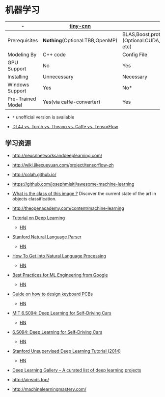 # 机器学习

|-|[tiny-cnn](https://github.com/nyanp/tiny-cnn)|[caffe](https://github.com/BVLC/caffe)|[Theano](https://github.com/Theano/Theano)|[TensorFlow](https://www.tensorflow.org/)|
|---|---|---|---|---|
|Prerequisites|__Nothing__(Optional:TBB,OpenMP)|BLAS,Boost,protobuf,glog,gflags,hdf5, (Optional:CUDA,OpenCV,lmdb,leveldb etc)|Numpy,Scipy,BLAS,(optional:nose,Sphinx,CUDA etc)|numpy,six,protobuf,(optional:CUDA,Bazel)|
|Modeling By|C++ code|Config File|Python Code|Python Code|
|GPU Support|No|Yes|Yes|Yes|
|Installing|Unnecessary|Necessary|Necessary|Necessary|
|Windows Support|Yes|No*|Yes|No*|
|Pre-Trained Model|Yes(via caffe-converter)|Yes|No*|No*|

* `*` unofficial version is available


* [DL4J vs. Torch vs. Theano vs. Caffe vs. TensorFlow](https://deeplearning4j.org/compare-dl4j-torch7-pylearn)

## 学习资源
* http://neuralnetworksanddeeplearning.com/
* http://wiki.jikexueyuan.com/project/tensorflow-zh
* http://colah.github.io/
* https://github.com/josephmisiti/awesome-machine-learning

* [What is the class of this image ?](http://rodrigob.github.io/are_we_there_yet/build/classification_datasets_results.html)
  Discover the current state of the art in objects classification.
* http://theopenacademy.com/content/machine-learning

* [Tutorial on Deep Learning](https://simons.berkeley.edu/talks/tutorial-deep-learning)
  * [HN](https://news.ycombinator.com/item?id=13505160)
* [Stanford Natural Language Parser](http://nlp.stanford.edu:8080/parser/index.jsp)
  * [HN](https://news.ycombinator.com/item?id=13449820)
* [How To Get Into Natural Language Processing](https://blog.ycombinator.com/how-to-get-into-natural-language-processing/)
  * [HN](https://news.ycombinator.com/item?id=13445255)
* [Best Practices for ML Engineering from Google](http://martin.zinkevich.org/rules_of_ml/rules_of_ml.pdf)
  * [HN](https://news.ycombinator.com/item?id=13414776)
* [Guide on how to design keyboard PCBs](https://github.com/ruiqimao/keyboard-pcb-guide)
  * [HN](https://news.ycombinator.com/item?id=13406772)
* [MIT 6.S094: Deep Learning for Self-Driving Cars](https://www.youtube.com/playlist?list=PLrAXtmErZgOeiKm4sgNOknGvNjby9efdf)
  * [HN](https://news.ycombinator.com/item?id=13411679)
* [6.S094: Deep Learning for Self-Driving Cars](http://cars.mit.edu/)
  * [HN](https://news.ycombinator.com/item?id=13365492)
* [Stanford Unsupervised Deep Learning Tutorial (2014)](http://deeplearning.stanford.edu/tutorial/)
  * [HN](https://news.ycombinator.com/item?id=13353941)
* [Deep Learning Gallery – A curated list of deep learning projects](http://deeplearninggallery.com/)
* http://aireads.top/
* http://machinelearningmastery.com/
